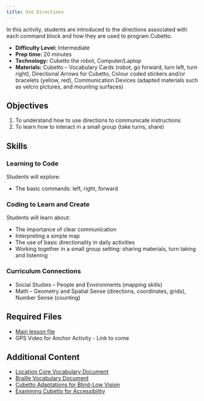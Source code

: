 ```yaml
---
title: Use Directions
---
```


In this activity, students are introduced to the directions associated with each command block and how they are used to program Cubetto.

- **Difficulty Level:** Intermediate
- **Prep time:** 20 minutes
- **Technology:** Cubetto the robot, Computer/Laptop
- **Materials:** Cubetto – Vocabulary Cards (robot, go forward, turn left, turn right), Directional Arrows for Cubetto, Colour coded stickers and/or bracelets (yellow, red), Communication Devices (adapted materials such as velcro pictures, and mounting surfaces)

## Objectives

1. To understand how to use directions to communicate instructions
2. To learn how to interact in a small group (take turns, share)

## Skills

### Learning to Code

Students will explore:

* The basic commands: left, right, forward

### Coding to Learn and Create

Students will learn about:

* The importance of clear communication
* Interpreting a simple map
* The use of basic directionality in daily activities
* Working together in a small group setting: sharing materials, turn taking and listening

### Curriculum Connections

* Social Studies – People and Environments (mapping skills)
* Math – Geometry and Spatial Sense (directions, coordinates, grids), Number Sense (counting)

## Required Files

* [Main lesson file](./Cubetto-Lesson_2-USE_DIRECTIONS.pdf)
* GPS Video for Anchor Activity - Link to come

## Additional Content

* [Location Core Vocabulary Document](./Cubetto_36_Location_Core_with_Basic_Fringe_Vocabulary_(OR).pdf)
* [Braille Vocabulary Document](./Cubetto_Braille_Vocabulary_List.docx)
* [Cubetto Adaptations for Blind-Low Vision](./Cubetto_-_Adaptations)
* [Examining Cubetto for Accessibility](./Cubetto-Examining_Cubetto_for_Accessibility.pdf)

